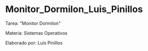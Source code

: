 # Monitor_Dormilon_Luis_Pinillos
 
 Tarea: "Monitor Dormilon"
 
 Materia: Sistemas Operativos
 
 Elaborado por: Luis Pinillos
